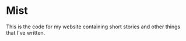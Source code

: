 # Mist

This is the code for my website containing short stories and other things that I've written.
